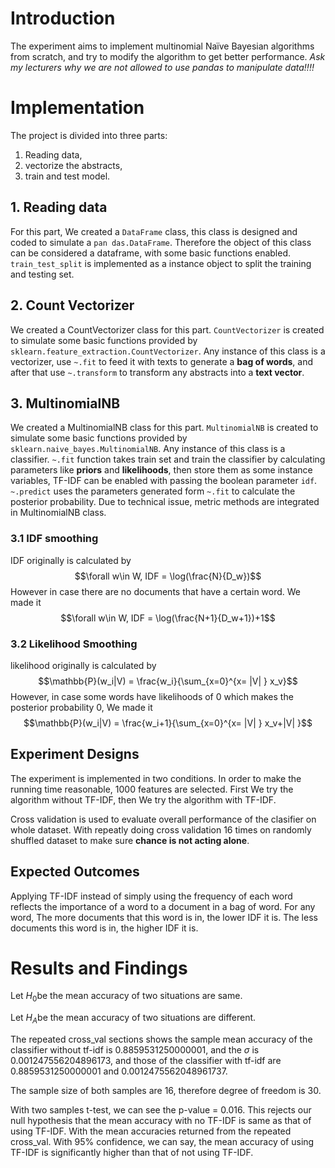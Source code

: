 
# Introduction
The experiment aims to implement multinomial Naïve Bayesian algorithms from scratch, and try to modify the algorithm to get better performance.
*Ask my lecturers why we are not allowed to use pandas to manipulate data!!!!*

# Implementation
The project is divided into three parts:
1. Reading data,
2. vectorize the abstracts,
3. train and test model.

## 1. Reading data
For this part, We created a `DataFrame` class, this class is designed and coded to simulate a `pan das.DataFrame`. Therefore the object of this class can be considered a dataframe, with some basic functions enabled. `train_test_split` is implemented as a instance object to split the training and testing set. 
## 2. Count  Vectorizer
We created a CountVectorizer class for this part. `CountVectorizer` is created to simulate some basic functions provided by `sklearn.feature_extraction.CountVectorizer`. Any instance of this class is a vectorizer, use `~.fit` to feed it with texts to generate a **bag of words**, and after that use `~.transform` to transform any abstracts into a **text vector**. 
## 3. MultinomialNB
We created a MultinomialNB class for this part. `MultinomialNB` is created to simulate some basic functions provided by `sklearn.naive_bayes.MultinomialNB`. Any instance of this class is a classifier. `~.fit` function takes train set and train the classifier by calculating parameters like **priors** and **likelihoods**, then store them as some instance variables, TF-IDF can be enabled with passing the boolean parameter `idf`. `~.predict` uses the parameters generated form `~.fit` to calculate the posterior probability. Due to technical issue, metric methods are integrated in MultinomialNB class. 
### 3.1 IDF smoothing
IDF originally is calculated by $$\forall w\in W, IDF = \log(\frac{N}{D_w})$$However in case there are no documents that have a certain word. We made it $$\forall w\in W, IDF = \log(\frac{N+1}{D_w+1})+1$$
### 3.2 Likelihood Smoothing
likelihood originally is calculated by $$\mathbb{P}(w_i|V) = \frac{w_i}{\sum_{x=0}^{x= |V| } x_v}$$However, in case some words have likelihoods of 0 which makes the posterior probability 0, We made it $$\mathbb{P}(w_i|V) = \frac{w_i+1}{\sum_{x=0}^{x= |V| } x_v+|V| }$$

## Experiment Designs
The experiment is implemented in two conditions. In order to make the running time reasonable, 1000 features are selected. First We try the algorithm without TF-IDF, then We try the algorithm with TF-IDF. 

Cross validation is used to evaluate overall performance of the clasifier on whole dataset. With repeatly doing cross validation 16 times on randomly shuffled dataset to make sure **chance is not acting alone**.

## Expected Outcomes
Applying TF-IDF instead of simply using the frequency of each word reflects the importance of a word to a document in a bag of word. For any word, The more documents that this word is in, the lower IDF it is. The less documents this word is in, the higher IDF it is. 

# Results and Findings
Let $H_0$be the mean accuracy of two situations are same.

Let $H_A$be the mean accuracy of two situations are different.

The repeated cross_val sections shows the sample mean accuracy of the classifier without tf-idf is 0.8859531250000001, and the $\sigma$	is 0.001247556204896173, and those of the classifier with tf-idf are 0.8859531250000001	and 0.0012475562048961737. 

The sample size of both samples are 16, therefore degree of freedom is 30. 

With two samples t-test, we can see the p-value = 0.016. This rejects our null hypothesis that the mean accuracy with no TF-IDF is same as that of using TF-IDF. With the mean accuracies returned from the repeated cross_val. With 95% confidence, we can say, the mean accuracy of using TF-IDF is significantly higher than that of not using TF-IDF.
